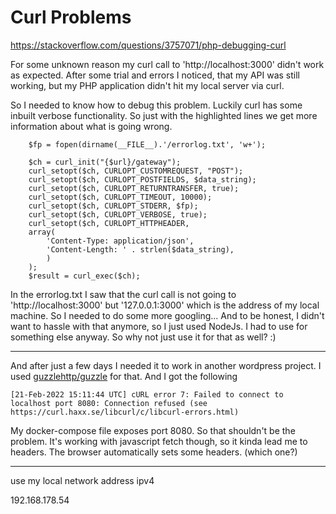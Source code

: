 # Curl Problems
https://stackoverflow.com/questions/3757071/php-debugging-curl

For some unknown reason my curl call to 'http://localhost:3000' didn't work as expected.
After some trial and errors I noticed, that my API was still working, but my PHP application didn't hit my local server via curl.

So I needed to know how to debug this problem. Luckily curl has some inbuilt verbose functionality. So just with the highlighted lines we get more information about what is going wrong.

```php{1,8-9}
    $fp = fopen(dirname(__FILE__).'/errorlog.txt', 'w+');

    $ch = curl_init("{$url}/gateway");
    curl_setopt($ch, CURLOPT_CUSTOMREQUEST, "POST");
    curl_setopt($ch, CURLOPT_POSTFIELDS, $data_string);
    curl_setopt($ch, CURLOPT_RETURNTRANSFER, true);
    curl_setopt($ch, CURLOPT_TIMEOUT, 10000);
    curl_setopt($ch, CURLOPT_STDERR, $fp);
    curl_setopt($ch, CURLOPT_VERBOSE, true);
    curl_setopt($ch, CURLOPT_HTTPHEADER,
    array(
        'Content-Type: application/json',
        'Content-Length: ' . strlen($data_string),
        )
    );
    $result = curl_exec($ch);

```

In the errorlog.txt I saw that the curl call is not going to 'http://localhost:3000' but '127.0.0.1:3000' which is the address of my local machine. So I needed to do some more googling... And to be honest, I didn't want to hassle with that anymore, so I just used NodeJs. I had to use for something else anyway. So why not just use it for that as well? :) 


---

And after just a few days I needed it to work in another wordpress project. I used [guzzlehttp/guzzle](https://packagist.org/packages/guzzlehttp/guzzle) for that.
And I got the following

```
[21-Feb-2022 15:11:44 UTC] cURL error 7: Failed to connect to localhost port 8080: Connection refused (see https://curl.haxx.se/libcurl/c/libcurl-errors.html)
```

My docker-compose file exposes port 8080. So that shouldn't be the problem.
It's working with javascript fetch though, so it kinda lead me to headers. The browser automatically sets some headers. (which one?)


---

use my local network address ipv4

192.168.178.54

